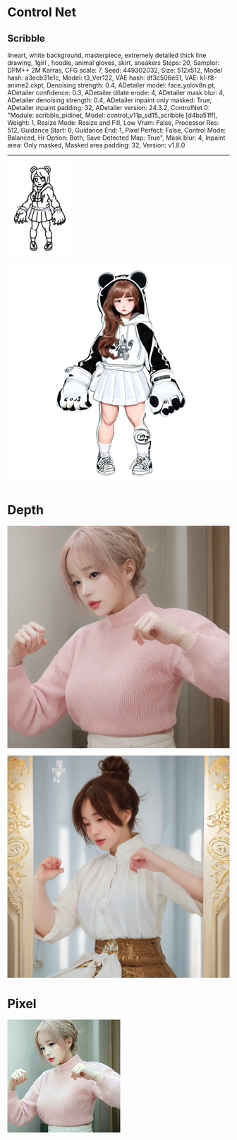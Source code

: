 # Control Net

## Scribble


lineart, white background, masterpiece, extremely detailed thick line drawing, 1girl , hoodie, animal gloves, skirt, sneakers
Steps: 20, Sampler: DPM++ 2M Karras, CFG scale: 7, Seed: 449302032, Size: 512x512, Model hash: a3ecb31e1c, Model: t3_Ver122, VAE hash: df3c506e51, VAE: kl-f8-anime2.ckpt, Denoising strength: 0.4, ADetailer model: face_yolov8n.pt, ADetailer confidence: 0.3, ADetailer dilate erode: 4, ADetailer mask blur: 4, ADetailer denoising strength: 0.4, ADetailer inpaint only masked: True, ADetailer inpaint padding: 32, ADetailer version: 24.3.2, ControlNet 0: "Module: scribble_pidinet, Model: control_v11p_sd15_scribble [d4ba51ff], Weight: 1, Resize Mode: Resize and Fill, Low Vram: False, Processor Res: 512, Guidance Start: 0, Guidance End: 1, Pixel Perfect: False, Control Mode: Balanced, Hr Option: Both, Save Detected Map: True", Mask blur: 4, Inpaint area: Only masked, Masked area padding: 32, Version: v1.8.0

---

![image](https://github.com/junhee4613/AI_Project/blob/main/ControlNet/Scribble_init.png?raw=true)

![image](https://github.com/junhee4613/AI_Project/blob/main/ControlNet/Scribble.png?raw=true)

# Depth

![image](https://github.com/junhee4613/AI_Project/blob/main/ControlNet/00001-4169722348.png?raw=true)

![image](https://github.com/junhee4613/AI_Project/blob/main/ControlNet/00013-1424112336.png?raw=true)


# Pixel

![image](https://github.com/junhee4613/AI_Project/blob/main/ControlNet/00002.png?raw=true)